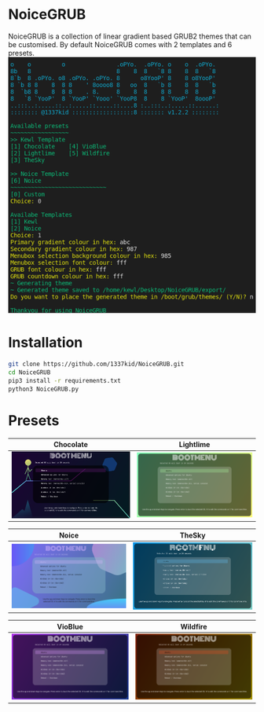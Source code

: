 # NoiceGRUB
NoiceGRUB is a collection of linear gradient based GRUB2 themes that can be customised. By default NoiceGRUB comes with 2 templates and 6 presets.
![Alt text](img/screenshot.png)
# Installation
```bash
git clone https://github.com/1337kid/NoiceGRUB.git
cd NoiceGRUB
pip3 install -r requirements.txt
python3 NoiceGRUB.py
```
# Presets
| Chocolate|Lightlime|
:-:|:-:
| ![](img/1.png "Chocolate") | ![](img/2.png "Lightlime") |

| Noice|TheSky|
:-:|:-:
| ![](img/3.png "Noice") | ![](img/4.png "TheSky") |

| VioBlue|Wildfire|
:-:|:-:
| ![](img/5.png "VioBlue") | ![](img/6.png "Wildfire") |
